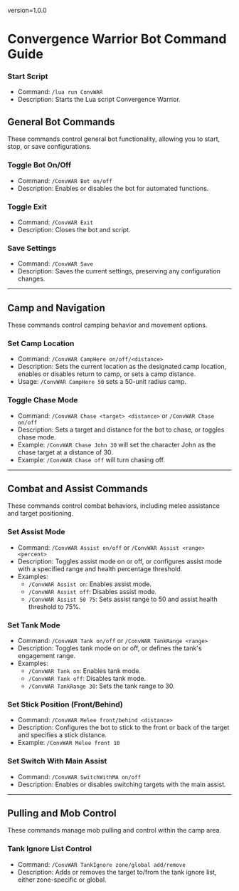 version=1.0.0

# Convergence Warrior Bot Command Guide

### Start Script
- Command: `/lua run ConvWAR`
- Description: Starts the Lua script Convergence Warrior.

## General Bot Commands
These commands control general bot functionality, allowing you to start, stop, or save configurations.

### Toggle Bot On/Off
- Command: `/ConvWAR Bot on/off`
- Description: Enables or disables the bot for automated functions.

### Toggle Exit
- Command: `/ConvWAR Exit`
- Description: Closes the bot and script.

### Save Settings
- Command: `/ConvWAR Save`
- Description: Saves the current settings, preserving any configuration changes.

---

## Camp and Navigation
These commands control camping behavior and movement options.

### Set Camp Location
- Command: `/ConvWAR CampHere on/off/<distance>`
- Description: Sets the current location as the designated camp location, enables or disables return to camp, or sets a camp distance.
- Usage: `/ConvWAR CampHere 50` sets a 50-unit radius camp.

### Toggle Chase Mode
- Command: `/ConvWAR Chase <target> <distance>` or `/ConvWAR Chase on/off`
- Description: Sets a target and distance for the bot to chase, or toggles chase mode.
- Example: `/ConvWAR Chase John 30` will set the character John as the chase target at a distance of 30.
- Example: `/ConvWAR Chase off` will turn chasing off.

---

## Combat and Assist Commands
These commands control combat behaviors, including melee assistance and target positioning.

### Set Assist Mode
- Command: `/ConvWAR Assist on/off` or `/ConvWAR Assist <range> <percent>`
- Description: Toggles assist mode on or off, or configures assist mode with a specified range and health percentage threshold.
- Examples:
  - `/ConvWAR Assist on`: Enables assist mode.
  - `/ConvWAR Assist off`: Disables assist mode.
  - `/ConvWAR Assist 50 75`: Sets assist range to 50 and assist health threshold to 75%.

### Set Tank Mode
- Command: `/ConvWAR Tank on/off` or `/ConvWAR TankRange <range>`
- Description: Toggles tank mode on or off, or defines the tank's engagement range.
- Examples:
  - `/ConvWAR Tank on`: Enables tank mode.
  - `/ConvWAR Tank off`: Disables tank mode.
  - `/ConvWAR TankRange 30`: Sets the tank range to 30.

### Set Stick Position (Front/Behind)
- Command: `/ConvWAR Melee front/behind <distance>`
- Description: Configures the bot to stick to the front or back of the target and specifies a stick distance.
- Example: `/ConvWAR Melee front 10`

### Set Switch With Main Assist
- Command: `/ConvWAR SwitchWithMA on/off`
- Description: Enables or disables switching targets with the main assist.

---

## Pulling and Mob Control
These commands manage mob pulling and control within the camp area.

### Tank Ignore List Control
- Command: `/ConvWAR TankIgnore zone/global add/remove`
- Description: Adds or removes the target to/from the tank ignore list, either zone-specific or global.